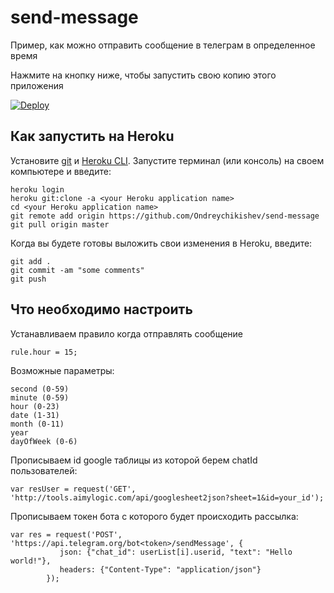 # send-message

Пример, как можно отправить сообщение в телеграм в определенное время

Нажмите на кнопку ниже, чтобы запустить свою копию этого приложения

[![Deploy](https://www.herokucdn.com/deploy/button.svg)](https://dashboard.heroku.com/new?template=https://github.com/Ondreychikishev/send-message)

## Как запустить на Heroku

Установите [git](https://git-scm.com/book/ru/v2/%D0%92%D0%B2%D0%B5%D0%B4%D0%B5%D0%BD%D0%B8%D0%B5-%D0%A3%D1%81%D1%82%D0%B0%D0%BD%D0%BE%D0%B2%D0%BA%D0%B0-Git) и [Heroku CLI](https://devcenter.heroku.com/articles/heroku-cli). Запустите терминал (или консоль) на своем компьютере и введите:
```
heroku login
heroku git:clone -a <your Heroku application name>
cd <your Heroku application name>
git remote add origin https://github.com/Ondreychikishev/send-message
git pull origin master
```
  
Когда вы будете готовы выложить свои изменения в Heroku, введите:
```
git add .
git commit -am "some comments"
git push
```
## Что необходимо настроить

Устанавливаем правило когда отправлять сообщение
```
rule.hour = 15;
```
Возможные параметры:
```
second (0-59)
minute (0-59)
hour (0-23)
date (1-31)
month (0-11)
year
dayOfWeek (0-6) 
```
Прописываем id google таблицы из которой берем chatId пользователей:

```
var resUser = request('GET', 'http://tools.aimylogic.com/api/googlesheet2json?sheet=1&id=your_id');
```

Прописываем токен бота с которого будет происходить рассылка:

```
var res = request('POST', 'https://api.telegram.org/bot<token>/sendMessage', {
           json: {"chat_id": userList[i].userid, "text": "Hello world!"},
           headers: {"Content-Type": "application/json"}
        });
```
